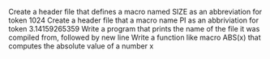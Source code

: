 Create a header file that defines a macro named SIZE as an abbreviation for token 1024
Create a header file that a macro name PI as an abbriviation for token 3.14159265359
Write a program that prints the name of the file it was compiled from, followed by new line
Write a function like macro ABS(x) that computes the absolute value of a number x
